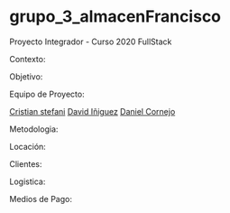<!DOCTYPE html>

<html>

<head>
<meta http-equiv=Content-Type content="text/html; charset=UTF-8">

</head>

<body lang=ES-AR>


# grupo_3_almacenFrancisco
Proyecto Integrador - Curso 2020 FullStack

Contexto:



Objetivo:


Equipo de Proyecto:

<a href="CristianStefani.md" >Cristian stefani</a>
<a href="DavidIniguez.md" >David Iñiguez</a>
<a href="DanielCornejo.md" >Daniel Cornejo</a>




Metodologia:



Locación:

Clientes:

Logistica: 

Medios de Pago:

</div>

</body>

</html>
